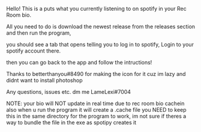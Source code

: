 Hello! This is a puts what you currently listening to on spotify in your Rec Room bio.

All you need to do is download the newest release from the releases section and then run the program, 

you should see a tab that opens telling you to log in to spotify, Login to your spotify account there.

then you can go back to the app and follow the intructions!





Thanks to betterthanyou#8490 for making the icon for it cuz im lazy and didnt want to install photoshop
 
Any questions, issues etc. dm me
LameLexi#7004

NOTE: your bio will NOT update in real time due to rec room bio cachein also when u run the program it will create a .cache file you NEED to keep this in the same directory for the program to work, im not sure if theres a way to bundle the file in the exe as spotipy creates it
